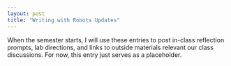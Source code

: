```yaml
---
layout: post
title: "Writing with Robots Updates"
---
```


When the semester starts, I will use these entries to post in-class reflection prompts, lab directions, and links to outside materials relevant our class discussions. For now, this entry just serves as a placeholder.